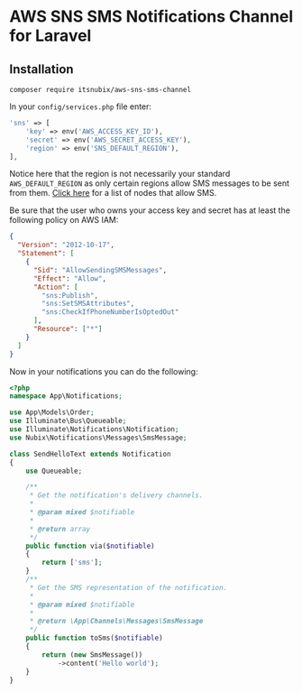 # AWS SNS SMS Notifications Channel for Laravel

## Installation

`composer require itsnubix/aws-sns-sms-channel`

In your `config/services.php` file enter:

```php
'sns' => [
    'key' => env('AWS_ACCESS_KEY_ID'),
    'secret' => env('AWS_SECRET_ACCESS_KEY'),
    'region' => env('SNS_DEFAULT_REGION'),
],
```

Notice here that the region is not necessarily your standard `AWS_DEFAULT_REGION` as only certain regions allow SMS messages to be sent from them. [Click here](https://docs.aws.amazon.com/sns/latest/dg/sns-supported-regions-countries.html) for a list of nodes that allow SMS.

Be sure that the user who owns your access key and secret has at least the following policy on AWS IAM:

```json
{
  "Version": "2012-10-17",
  "Statement": [
    {
      "Sid": "AllowSendingSMSMessages",
      "Effect": "Allow",
      "Action": [
        "sns:Publish",
        "sns:SetSMSAttributes",
        "sns:CheckIfPhoneNumberIsOptedOut"
      ],
      "Resource": ["*"]
    }
  ]
}
```

Now in your notifications you can do the following:

```php
<?php
namespace App\Notifications;

use App\Models\Order;
use Illuminate\Bus\Queueable;
use Illuminate\Notifications\Notification;
use Nubix\Notifications\Messages\SmsMessage;

class SendHelloText extends Notification
{
    use Queueable;

    /**
     * Get the notification's delivery channels.
     *
     * @param mixed $notifiable
     *
     * @return array
     */
    public function via($notifiable)
    {
        return ['sms'];
    }
    /**
     * Get the SMS representation of the notification.
     *
     * @param mixed $notifiable
     *
     * @return \App\Channels\Messages\SmsMessage
     */
    public function toSms($notifiable)
    {
        return (new SmsMessage())
            ->content('Hello world');
    }
}
```
